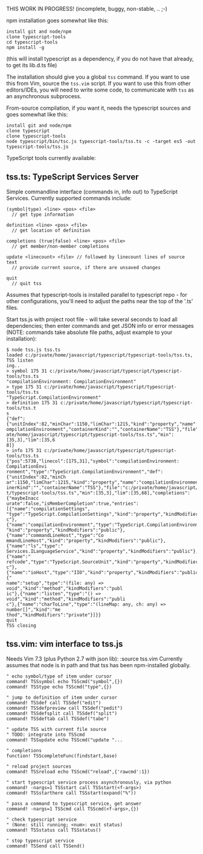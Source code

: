 
THIS WORK IN PROGRESS! (incomplete, buggy, non-stable, .. ;-)

npm installation goes somewhat like this:

  ```
  install git and node/npm
  clone typescript-tools
  cd typescript-tools
  npm install -g
  ```

  (this will install typescript as a dependency, if you do not have that already, to get its lib.d.ts file)

The installation should give you a global `tss` command. If you want to use this from Vim, source the `tss.vim` script. If you want to use this from other editors/IDEs, you will need to write some code, to communicate with `tss` as an asynchronous subprocess.

From-source compilation, if you want it, needs the typescript sources and goes somewhat like this:

  ```
  install git and node/npm
  clone typescript
  clone typescript-tools
  node typescript/bin/tsc.js typescript-tools/tss.ts -c -target es5 -out typescript-tools/tss.js
  ```

TypeScript tools currently available:

## tss.ts: TypeScript Services Server

  Simple commandline interface (commands in, info out) to TypeScript Services. Currently supported commands include:

  ```
  (symbol|type) <line> <pos> <file>
    // get type information

  definition <line> <pos> <file>
    // get location of definition

  completions (true|false) <line> <pos> <file>
    // get member/non-member completions

  update <linecount> <file> // followed by linecount lines of source text
    // provide current source, if there are unsaved changes

  quit
    // quit tss
  ```

  Assumes that typescript-tools is installed parallel to typescript repo -
  for other configurations, you'll need to adjust the paths near the top of the '.ts' files.

  Start tss.js with project root file - will take several seconds to load 
  all dependencies; then enter commands and get JSON info or error messages
  (NOTE: commands take absolute file paths, adjust example to your installation):

  ```
  $ node tss.js tss.ts
  loaded c:/private/home/javascript/typescript/typescript-tools/tss.ts, TSS listen
  ing..
  > symbol 175 31 c:/private/home/javascript/typescript/typescript-tools/tss.ts
  "compilationEnvironment: CompilationEnvironment"
  > type 175 31 c:/private/home/javascript/typescript/typescript-tools/tss.ts
  "TypeScript.CompilationEnvironment"
  > definition 175 31 c:/private/home/javascript/typescript/typescript-tools/tss.t
  s
  {"def":{"unitIndex":82,"minChar":1150,"limChar":1215,"kind":"property","name":"c
  ompilationEnvironment","containerKind":"","containerName":"TSS"},"file":"c:/priv
  ate/home/javascript/typescript/typescript-tools/tss.ts","min":[35,3],"lim":[35,6
  8]}
  > info 175 31 c:/private/home/javascript/typescript/typescript-tools/tss.ts
  {"pos":5738,"linecol":[175,31],"symbol":"compilationEnvironment: CompilationEnvi
  ronment","type":"TypeScript.CompilationEnvironment","def":{"unitIndex":82,"minCh
  ar":1150,"limChar":1215,"kind":"property","name":"compilationEnvironment","conta
  inerKind":"","containerName":"TSS"},"file":"c:/private/home/javascript/typescrip
  t/typescript-tools/tss.ts","min":[35,3],"lim":[35,68],"completions":{"maybeInacc
  urate":false,"isMemberCompletion":true,"entries":[{"name":"compilationSettings",
  "type":"TypeScript.CompilationSettings","kind":"property","kindModifiers":"publi
  c"},{"name":"compilationEnvironment","type":"TypeScript.CompilationEnvironment",
  "kind":"property","kindModifiers":"public"},{"name":"commandLineHost","type":"Co
  mmandLineHost","kind":"property","kindModifiers":"public"},{"name":"ls","type":"
  Services.ILanguageService","kind":"property","kindModifiers":"public"},{"name":"
  refcode","type":"TypeScript.SourceUnit","kind":"property","kindModifiers":"publi
  c"},{"name":"ioHost","type":"IIO","kind":"property","kindModifiers":"public"},{"
  name":"setup","type":"(file: any) => void","kind":"method","kindModifiers":"publ
  ic"},{"name":"listen","type":"() => void","kind":"method","kindModifiers":"publi
  c"},{"name":"charToLine","type":"(lineMap: any, ch: any) => number[]","kind":"me
  thod","kindModifiers":"private"}]}}
  quit
  TSS closing
  ```

## tss.vim: vim interface to tss.js

  Needs Vim 7.3 (plus Python 2.7 with json lib): :source tss.vim
  Currently assumes that node is in path and that tss has been npm-installed globally.

  ```
  " echo symbol/type of item under cursor
  command! TSSsymbol echo TSScmd("symbol",{})
  command! TSStype echo TSScmd("type",{})

  " jump to definition of item under cursor
  command! TSSdef call TSSdef("edit")
  command! TSSdefpreview call TSSdef("pedit")
  command! TSSdefsplit call TSSdef("split")
  command! TSSdeftab call TSSdef("tabe")

  " update TSS with current file source
  " TODO: integrate into TSScmd
  command! TSSupdate echo TSScmd("update "...

  " completions
  function! TSScompleteFunc(findstart,base)

  " reload project sources
  command! TSSreload echo TSScmd("reload",{'rawcmd':1})

  " start typescript service process asynchronously, via python
  command! -nargs=1 TSSstart call TSSstart(<f-args>)
  command! TSSstarthere call TSSstart(expand("%"))

  " pass a command to typescript service, get answer
  command! -nargs=1 TSScmd call TSScmd(<f-args>,{})

  " check typescript service
  " (None: still running; <num>: exit status)
  command! TSSstatus call TSSstatus()

  " stop typescript service
  command! TSSend call TSSend()
  ```

